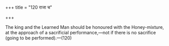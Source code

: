 +++
title = "120 राजा च"

+++

The king and the Learned Man should be honoured with the Honey-mixture, at the approach of a sacrificial performance,—not if there is no sacrifice (going to be performed).—(120)